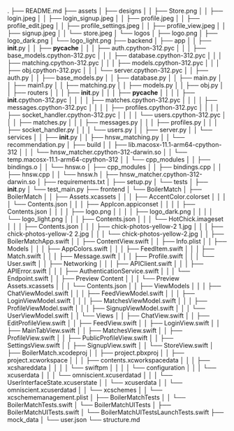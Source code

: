 .
├── README.md
├── assets
│   ├── designs
│   │   ├── Store.png
│   │   ├── login.jpeg
│   │   ├── login_signup.jpeg
│   │   ├── profile.jpeg
│   │   ├── profile_edit.jpeg
│   │   ├── profile_settings.jpeg
│   │   ├── profile_view.jpeg
│   │   ├── signup.jpeg
│   │   └── store.jpeg
│   └── logos
│       ├── logo.png
│       ├── logo_dark.png
│       └── logo_light.png
├── backend
│   ├── app
│   │   ├── __init__.py
│   │   ├── __pycache__
│   │   │   ├── auth.cpython-312.pyc
│   │   │   ├── base_models.cpython-312.pyc
│   │   │   ├── database.cpython-312.pyc
│   │   │   ├── matching.cpython-312.pyc
│   │   │   ├── models.cpython-312.pyc
│   │   │   ├── obj.cpython-312.pyc
│   │   │   └── server.cpython-312.pyc
│   │   ├── auth.py
│   │   ├── base_models.py
│   │   ├── database.py
│   │   ├── main.py
│   │   ├── main1.py
│   │   ├── matching.py
│   │   ├── models.py
│   │   ├── obj.py
│   │   ├── routers
│   │   │   ├── __init__.py
│   │   │   ├── __pycache__
│   │   │   │   ├── __init__.cpython-312.pyc
│   │   │   │   ├── matches.cpython-312.pyc
│   │   │   │   ├── messages.cpython-312.pyc
│   │   │   │   ├── profiles.cpython-312.pyc
│   │   │   │   ├── socket_handler.cpython-312.pyc
│   │   │   │   └── users.cpython-312.pyc
│   │   │   ├── matches.py
│   │   │   ├── messages.py
│   │   │   ├── profiles.py
│   │   │   ├── socket_handler.py
│   │   │   └── users.py
│   │   ├── server.py
│   │   └── services
│   │       ├── __init__.py
│   │       ├── hnsw_matching.py
│   │       └── recommendation.py
│   ├── build
│   │   ├── lib.macosx-11.1-arm64-cpython-312
│   │   │   └── hnsw_matcher.cpython-312-darwin.so
│   │   └── temp.macosx-11.1-arm64-cpython-312
│   │       └── cpp_modules
│   │           ├── bindings.o
│   │           └── hnsw.o
│   ├── cpp_modules
│   │   ├── bindings.cpp
│   │   ├── hnsw.cpp
│   │   └── hnsw.h
│   ├── hnsw_matcher.cpython-312-darwin.so
│   ├── requirements.txt
│   ├── setup.py
│   └── tests
│       ├── __init__.py
│       └── test_main.py
├── frontend
│   └── BoilerMatch
│       ├── BoilerMatch
│       │   ├── Assets.xcassets
│       │   │   ├── AccentColor.colorset
│       │   │   │   └── Contents.json
│       │   │   ├── AppIcon.appiconset
│       │   │   │   ├── Contents.json
│       │   │   │   ├── logo.png
│       │   │   │   ├── logo_dark.png
│       │   │   │   └── logo_light.png
│       │   │   ├── Contents.json
│       │   │   └── HotChick.imageset
│       │   │       ├── Contents.json
│       │   │       ├── chick-photos-yellow-2 1.jpg
│       │   │       ├── chick-photos-yellow-2 2.jpg
│       │   │       └── chick-photos-yellow-2.jpg
│       │   ├── BoilerMatchApp.swift
│       │   ├── ContentView.swift
│       │   ├── Info.plist
│       │   ├── Models
│       │   │   ├── AppColors.swift
│       │   │   ├── FeedItem.swift
│       │   │   ├── Match.swift
│       │   │   ├── Message.swift
│       │   │   ├── Profile.swift
│       │   │   └── User.swift
│       │   ├── Networking
│       │   │   ├── APIClient.swift
│       │   │   ├── APIError.swift
│       │   │   ├── AuthenticationService.swift
│       │   │   └── Endpoint.swift
│       │   ├── Preview Content
│       │   │   └── Preview Assets.xcassets
│       │   │       └── Contents.json
│       │   ├── ViewModels
│       │   │   ├── ChatViewModel.swift
│       │   │   ├── FeedViewModel.swift
│       │   │   ├── LoginViewModel.swift
│       │   │   ├── MatchesViewModel.swift
│       │   │   ├── ProfileViewModel.swift
│       │   │   ├── SignupViewModel.swift
│       │   │   └── UserViewModel.swift
│       │   └── Views
│       │       ├── ChatView.swift
│       │       ├── EditProfileView.swift
│       │       ├── FeedView.swift
│       │       ├── LoginView.swift
│       │       ├── MainTabView.swift
│       │       ├── MatchesView.swift
│       │       ├── ProfileView.swift
│       │       ├── PublicProfileView.swift
│       │       ├── SettingsView.swift
│       │       ├── SignupView.swift
│       │       └── StoreView.swift
│       ├── BoilerMatch.xcodeproj
│       │   ├── project.pbxproj
│       │   ├── project.xcworkspace
│       │   │   ├── contents.xcworkspacedata
│       │   │   ├── xcshareddata
│       │   │   │   └── swiftpm
│       │   │   │       └── configuration
│       │   │   └── xcuserdata
│       │   │       └── omniscient.xcuserdatad
│       │   │           └── UserInterfaceState.xcuserstate
│       │   └── xcuserdata
│       │       └── omniscient.xcuserdatad
│       │           └── xcschemes
│       │               └── xcschememanagement.plist
│       ├── BoilerMatchTests
│       │   └── BoilerMatchTests.swift
│       └── BoilerMatchUITests
│           ├── BoilerMatchUITests.swift
│           └── BoilerMatchUITestsLaunchTests.swift
├── mock_data
│   └── user.json
└── structure.md